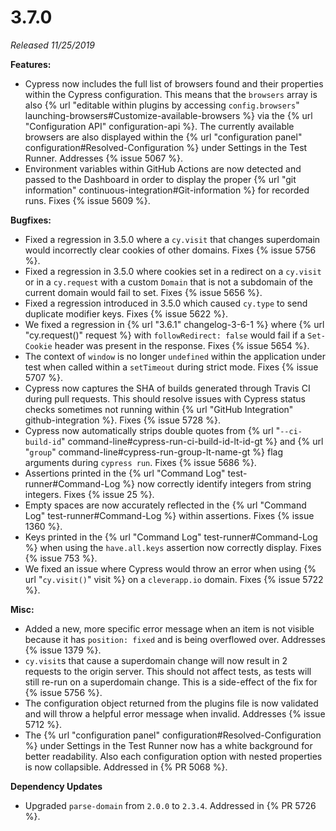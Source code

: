 # 3.7.0

*Released 11/25/2019*

**Features:**

- Cypress now includes the full list of browsers found and their properties within the Cypress configuration. This means that the `browsers` array is also {% url "editable within plugins by accessing `config.browsers`" launching-browsers#Customize-available-browsers %} via the {% url "Configuration API" configuration-api %}. The currently available browsers are also displayed within the {% url "configuration panel" configuration#Resolved-Configuration %} under Settings in the Test Runner. Addresses {% issue 5067 %}.
- Environment variables within GitHub Actions are now detected and passed to the Dashboard in order to display the proper {% url "git information" continuous-integration#Git-information %} for recorded runs. Fixes {% issue 5609 %}.

**Bugfixes:**

- Fixed a regression in 3.5.0 where a `cy.visit` that changes superdomain would incorrectly clear cookies of other domains. Fixes {% issue 5756 %}.
- Fixed a regression in 3.5.0 where cookies set in a redirect on a `cy.visit` or in a `cy.request` with a custom `Domain` that is not a subdomain of the current domain would fail to set. Fixes {% issue 5656 %}.
- Fixed a regression introduced in 3.5.0 which caused `cy.type` to send duplicate modifier keys. Fixes {% issue 5622 %}.
- We fixed a regression in {% url "3.6.1" changelog-3-6-1 %} where {% url "cy.request()" request %} with `followRedirect: false` would fail if a `Set-Cookie` header was present in the response. Fixes {% issue 5654 %}.
- The context of `window` is no longer `undefined` within the application under test when called within a `setTimeout` during strict mode. Fixes {% issue 5707 %}.
- Cypress now captures the SHA of builds generated through Travis CI during pull requests. This should resolve issues with Cypress status checks sometimes not running within {% url "GitHub Integration" github-integration %}. Fixes {% issue 5728 %}.
- Cypress now automatically strips double quotes from {% url "`--ci-build-id`" command-line#cypress-run-ci-build-id-lt-id-gt %} and {% url "`group`" command-line#cypress-run-group-lt-name-gt %} flag arguments during `cypress run`. Fixes {% issue 5686 %}.
- Assertions printed in the {% url "Command Log" test-runner#Command-Log %} now correctly identify integers from string integers. Fixes {% issue 25 %}.
- Empty spaces are now accurately reflected in the {% url "Command Log" test-runner#Command-Log %} within assertions. Fixes {% issue 1360 %}.
- Keys printed in the {% url "Command Log" test-runner#Command-Log %} when using the `have.all.keys` assertion now correctly display. Fixes {% issue 753 %}.
- We fixed an issue where Cypress would throw an error when using {% url "`cy.visit()`" visit %} on a `cleverapp.io` domain. Fixes {% issue 5722 %}.

**Misc:**

- Added a new, more specific error message when an item is not visible because it has `position: fixed` and is being overflowed over. Addresses {% issue 1379 %}.
- `cy.visit`s that cause a superdomain change will now result in 2 requests to the origin server. This should not affect tests, as tests will still re-run on a superdomain change. This is a side-effect of the fix for {% issue 5756 %}.
- The configuration object returned from the plugins file is now validated and will throw a helpful error message when invalid. Addresses {% issue 5712 %}.
- The {% url "configuration panel" configuration#Resolved-Configuration %} under Settings in the Test Runner now has a white background for better readability. Also each configuration option with nested properties is now collapsible. Addressed in {% PR 5068 %}.

**Dependency Updates**

- Upgraded `parse-domain` from `2.0.0` to `2.3.4`. Addressed in {% PR 5726 %}.
